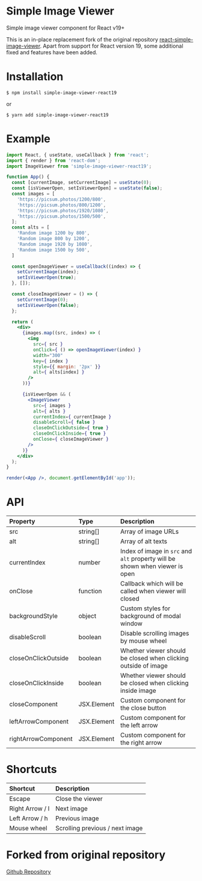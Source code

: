 # Simple Image Viewer

Simple image viewer component for React v19+

This is an in-place replacement fork of the original repository [react-simple-image-viewer](https://github.com/specter256/react-simple-image-viewer).
Apart from support for React version 19, some additional fixed and features have been added.

# Installation

```shell
$ npm install simple-image-viewer-react19
```
or
```shell
$ yarn add simple-image-viewer-react19
```

# Example

```jsx
import React, { useState, useCallback } from 'react';
import { render } from 'react-dom';
import ImageViewer from 'simple-image-viewer-react19';

function App() {
  const [currentImage, setCurrentImage] = useState(0);
  const [isViewerOpen, setIsViewerOpen] = useState(false);
  const images = [
    'https://picsum.photos/1200/800',
    'https://picsum.photos/800/1200',
    'https://picsum.photos/1920/1080',
    'https://picsum.photos/1500/500',
  ];
  const alts = [
    'Random image 1200 by 800',
    'Random image 800 by 1200',
    'Random image 1920 by 1080',
    'Random image 1500 by 500',
  ]

  const openImageViewer = useCallback((index) => {
    setCurrentImage(index);
    setIsViewerOpen(true);
  }, []);

  const closeImageViewer = () => {
    setCurrentImage(0);
    setIsViewerOpen(false);
  };

  return (
    <div>
      {images.map((src, index) => (
        <img
          src={ src }
          onClick={ () => openImageViewer(index) }
          width="300"
          key={ index }
          style={{ margin: '2px' }}
          alt={ alts[index] }
        />
      ))}

      {isViewerOpen && (
        <ImageViewer
          src={ images }
          alt={ alts }
          currentIndex={ currentImage }
          disableScroll={ false }
          closeOnClickOutside={ true }
          closeOnClickInside={ true }
          onClose={ closeImageViewer }
        />
      )}
    </div>
  );
}

render(<App />, document.getElementById('app'));
```
# API

| Property              |  Type         | Description                                                                       |
| :--------------       | :--------     | :-------------------------------------------------------------------------------- |
| src                   | string[]      | Array of image URLs                                                               |
| alt                   | string[]      | Array of alt texts                                                                |
| currentIndex          | number        | Index of image in `src` and `alt` property will be shown when viewer is open      |
| onClose               | function      | Callback which will be called when viewer will closed                             |
| backgroundStyle       | object        | Custom styles for background of modal window                                      |
| disableScroll         | boolean       | Disable scrolling images by mouse wheel                                           |
| closeOnClickOutside   | boolean       | Whether viewer should be closed when clicking outside of image                    |
| closeOnClickInside    | boolean       | Whether viewer should be closed when clicking inside image                        |
| closeComponent        | JSX.Element   | Custom component for the close button                                             |
| leftArrowComponent    | JSX.Element   | Custom component for the left arrow                                               |
| rightArrowComponent   | JSX.Element   | Custom component for the right arrow                                              |


# Shortcuts

| Shortcut        | Description                     |
| :-------------- | :------------------------------ |
| Escape          | Close the viewer                |
| Right Arrow / l | Next image                      |
| Left Arrow / h  | Previous image                  |
| Mouse wheel     | Scrolling previous / next image |


# Forked from original repository

[Github Repository](https://github.com/specter256/react-simple-image-viewer)
